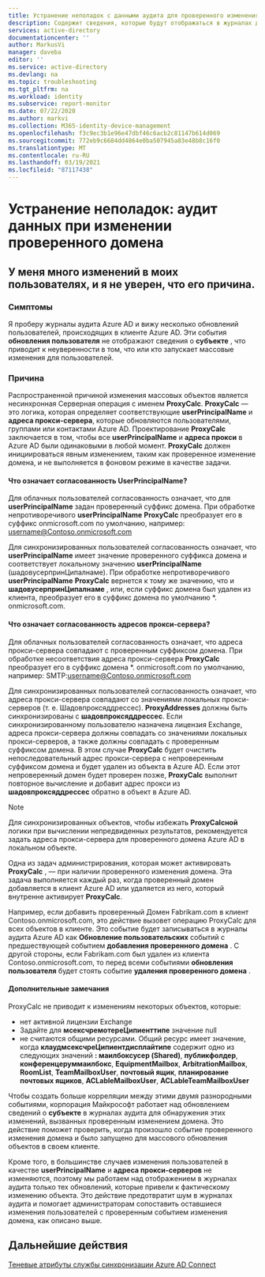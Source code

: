 ```yaml
---
title: Устранение неполадок с данными аудита для проверенного изменения домена | Документация Майкрософт
description: Содержит сведения, которые будут отображаться в журналах действий Azure Active Directory при изменении домена, проверенного пользователями.
services: active-directory
documentationcenter: ''
author: MarkusVi
manager: daveba
editor: ''
ms.service: active-directory
ms.devlang: na
ms.topic: troubleshooting
ms.tgt_pltfrm: na
ms.workload: identity
ms.subservice: report-monitor
ms.date: 07/22/2020
ms.author: markvi
ms.collection: M365-identity-device-management
ms.openlocfilehash: f3c9ec3b1e96e47dbf46c6acb2c81147b614d069
ms.sourcegitcommit: 772eb9c6684dd4864e0ba507945a83e48b8c16f0
ms.translationtype: MT
ms.contentlocale: ru-RU
ms.lasthandoff: 03/19/2021
ms.locfileid: "87117438"
---
```

# <a name="troubleshoot-audit-data-on-verified-domain-change"></a>Устранение неполадок: аудит данных при изменении проверенного домена 


## <a name="i-have-a-lot-of-changes-to-my-users-and-i-am-not-sure-what-the-cause-of-it-is"></a>У меня много изменений в моих пользователях, и я не уверен, что его причина.

### <a name="symptoms"></a>Симптомы

Я проберу журналы аудита Azure AD и вижу несколько обновлений пользователей, происходящих в клиенте Azure AD. Эти события **обновления пользователя** не отображают сведения о **субъекте** , что приводит к неуверенности в том, что или кто запускает массовые изменения для пользователей. 

### <a name="cause"></a>Причина

 Распространенной причиной изменения массовых объектов является несинхронная Серверная операция с именем **ProxyCalc**.  **ProxyCalc** — это логика, которая определяет соответствующие **userPrincipalName** и **адреса прокси-сервера**, которые обновляются пользователями, группами или контактами Azure AD. Проектирование **ProxyCalc** заключается в том, чтобы все **userPrincipalName** и **адреса прокси** в Azure AD были одинаковыми в любой момент. **ProxyCalc** должен инициироваться явным изменением, таким как проверенное изменение домена, и не выполняется в фоновом режиме в качестве задачи. 

  

#### <a name="what-does-userprincipalname-consistency-mean"></a>Что означает согласованность UserPrincipalName? 

Для облачных пользователей согласованность означает, что для **userPrincipalName** задан проверенный суффикс домена. При обработке непротиворечивого **userPrincipalName** **ProxyCalc** преобразует его в суффикс onmicrosoft.com по умолчанию, например: username@Contoso.onmicrosoft.com 

Для синхронизированных пользователей согласованность означает, что **userPrincipalName** имеет значение проверенного суффикса домена и соответствует локальному значению **userPrincipalName** (шадовусерпринЦипалнаме). При обработке непротиворечивого **userPrincipalName** **ProxyCalc** вернется к тому же значению, что и **шадовусерпринЦипалнаме** , или, если суффикс домена был удален из клиента, преобразует его в суффикс домена по умолчанию *. onmicrosoft.com. 

  

#### <a name="what-does-proxy-address-consistency-mean"></a>Что означает согласованность адресов прокси-сервера? 

Для облачных пользователей согласованность означает, что адреса прокси-сервера совпадают с проверенным суффиксом домена. При обработке несоответствия адреса прокси-сервера **ProxyCalc** преобразует его в суффикс домена *. onmicrosoft.com по умолчанию, например: SMTP:username@Contoso.onmicrosoft.com 

Для синхронизированных пользователей согласованность означает, что адреса прокси-сервера совпадают со значениями локальных прокси-серверов (т. е. Шадовпроксяддрессес). **ProxyAddresses** должны быть синхронизированы с **шадовпроксяддрессес**. Если синхронизированному пользователю назначена лицензия Exchange, адреса прокси-сервера должны совпадать со значениями локальных прокси-серверов, а также должны совпадать с проверенным суффиксом домена. В этом случае **ProxyCalc** будет очистить непоследовательный адрес прокси-сервера с непроверенным суффиксом домена и будет удален из объекта в Azure AD. Если этот непроверенный домен будет проверен позже, **ProxyCalc** выполнит повторное вычисление и добавит адрес прокси из **шадовпроксяддрессес** обратно в объект в Azure AD.  

> [!NOTE]
> Для синхронизированных объектов, чтобы избежать **ProxyCalcной** логики при вычислении непредвиденных результатов, рекомендуется задать адреса прокси-сервера для проверенного домена Azure AD в локальном объекте.  

  
Одна из задач администрирования, которая может активировать **ProxyCalc** , — при наличии проверенного изменения домена. Эта задача выполняется каждый раз, когда проверенный домен добавляется в клиент Azure AD или удаляется из него, который внутренне активирует **ProxyCalc**.  

Например, если добавить проверенный Домен Fabrikam.com в клиент Contoso.onmicrosoft.com, это действие вызовет операцию ProxyCalc для всех объектов в клиенте. Это событие будет записываться в журналы аудита Azure AD как **Обновление пользовательских** событий с предшествующей событием **добавления проверенного домена** . С другой стороны, если Fabrikam.com был удален из клиента Contoso.onmicrosoft.com, то перед всеми событиями **обновления пользователя** будет стоять событие **удаления проверенного домена** .   

#### <a name="additional-notes"></a>Дополнительные замечания

ProxyCalc не приводит к изменениям некоторых объектов, которые: 

- нет активной лицензии Exchange 
- Задайте для **мсексчремотереЦипиенттипе** значение null 
- не считаются общими ресурсами. Общий ресурс имеет значение, когда **клаудмсексчреЦипиентдисплайтипе** содержит одно из следующих значений **: маилбоксусер (Shared)**, **публикфолдер**, **конференцеруммаилбокс**, **EquipmentMailbox**, **ArbitrationMailbox**, **RoomList**, **TeamMailboxUser**, **почтовый ящик**, **планирование почтовых ящиков**, **ACLableMailboxUser**, **ACLableTeamMailboxUser** 
  
 Чтобы создать больше корреляции между этими двумя разнородными событиями, корпорация Майкрософт работает над обновлением сведений о **субъекте** в журналах аудита для обнаружения этих изменений, вызванных проверенным изменением домена. Это действие поможет проверить, когда произошло событие проверенного изменения домена и было запущено для массового обновления объектов в своем клиенте. 

Кроме того, в большинстве случаев изменения пользователей в качестве **userPrincipalName** и **адреса прокси-серверов** не изменяются, поэтому мы работаем над отображением в журналах аудита только тех обновлений, которые привели к фактическому изменению объекта. Это действие предотвратит шум в журналах аудита и помогает администраторам сопоставить оставшиеся изменения пользователей с проверенным событием изменения домена, как описано выше. 

## <a name="next-steps"></a>Дальнейшие действия

[Теневые атрибуты службы синхронизации Azure AD Connect](../hybrid/how-to-connect-syncservice-shadow-attributes.md)

